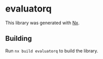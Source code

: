 # evaluatorq

This library was generated with [Nx](https://nx.dev).

## Building

Run `nx build evaluatorq` to build the library.
